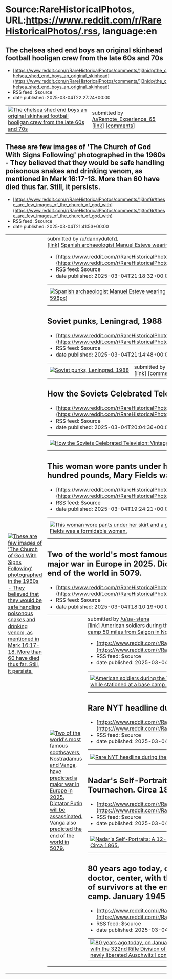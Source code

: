 # Source:RareHistoricalPhotos, URL:https://www.reddit.com/r/RareHistoricalPhotos/.rss, language:en

## The chelsea shed end boys an original skinhead football hooligan crew from the late 60s and 70s
 - [https://www.reddit.com/r/RareHistoricalPhotos/comments/1j3nidp/the_chelsea_shed_end_boys_an_original_skinhead](https://www.reddit.com/r/RareHistoricalPhotos/comments/1j3nidp/the_chelsea_shed_end_boys_an_original_skinhead)
 - RSS feed: $source
 - date published: 2025-03-04T22:27:24+00:00

<table> <tr><td> <a href="https://www.reddit.com/r/RareHistoricalPhotos/comments/1j3nidp/the_chelsea_shed_end_boys_an_original_skinhead/"> <img src="https://preview.redd.it/41iamow71rme1.jpeg?width=320&amp;crop=smart&amp;auto=webp&amp;s=4aa92fb5b2a5f9588094b7c27d2ff3bfb93ab176" alt="The chelsea shed end boys an original skinhead football hooligan crew from the late 60s and 70s" title="The chelsea shed end boys an original skinhead football hooligan crew from the late 60s and 70s" /> </a> </td><td> &#32; submitted by &#32; <a href="https://www.reddit.com/user/Remote_Experience_65"> /u/Remote_Experience_65 </a> <br/> <span><a href="https://i.redd.it/41iamow71rme1.jpeg">[link]</a></span> &#32; <span><a href="https://www.reddit.com/r/RareHistoricalPhotos/comments/1j3nidp/the_chelsea_shed_end_boys_an_original_skinhead/">[comments]</a></span> </td></tr></table>

## These are few images of 'The Church of God With Signs Following' photographed in the 1960s - They believed that they would be safe handling poisonous snakes and drinking venom, as mentioned in Mark 16:17-18. More than 60 have died thus far. Still, it persists.
 - [https://www.reddit.com/r/RareHistoricalPhotos/comments/1j3mf6r/these_are_few_images_of_the_church_of_god_with](https://www.reddit.com/r/RareHistoricalPhotos/comments/1j3mf6r/these_are_few_images_of_the_church_of_god_with)
 - RSS feed: $source
 - date published: 2025-03-04T21:41:53+00:00

<table> <tr><td> <a href="https://www.reddit.com/r/RareHistoricalPhotos/comments/1j3mf6r/these_are_few_images_of_the_church_of_god_with/"> <img src="https://b.thumbs.redditmedia.com/rEG9QVPtJt0rhjU42LYUh6xTke6zUXqxsGG4uv9BwXo.jpg" alt="These are few images of 'The Church of God With Signs Following' photographed in the 1960s - They believed that they would be safe handling poisonous snakes and drinking venom, as mentioned in Mark 16:17-18. More than 60 have died thus far. Still, it persists." title="These are few images of 'The Church of God With Signs Following' photographed in the 1960s - They believed that they would be safe handling poisonous snakes and drinking venom, as mentioned in Mark 16:17-18. More than 60 have died thus far. Still, it persists." /> </a> </td><td> &#32; submitted by &#32; <a href="https://www.reddit.com/user/dannydutch1"> /u/dannydutch1 </a> <br/> <span><a href="https://www.reddit.com/gallery/1j3mf6r">[link]</a></span> &#32; <span><a href="https://www.reddi

## Spanish archaeologist Manuel Esteve wearing a Corinthian helmet he found in Jeréz, Spain (1938) [766px x 598px]
 - [https://www.reddit.com/r/RareHistoricalPhotos/comments/1j3lv1y/spanish_archaeologist_manuel_esteve_wearing_a](https://www.reddit.com/r/RareHistoricalPhotos/comments/1j3lv1y/spanish_archaeologist_manuel_esteve_wearing_a)
 - RSS feed: $source
 - date published: 2025-03-04T21:18:32+00:00

<table> <tr><td> <a href="https://www.reddit.com/r/RareHistoricalPhotos/comments/1j3lv1y/spanish_archaeologist_manuel_esteve_wearing_a/"> <img src="https://preview.redd.it/ngmtl3swoqme1.jpeg?width=320&amp;crop=smart&amp;auto=webp&amp;s=1790a55b7b2814aab1a54376a3d5470fb55414be" alt="Spanish archaeologist Manuel Esteve wearing a Corinthian helmet he found in Jeréz, Spain (1938) [766px x 598px]" title="Spanish archaeologist Manuel Esteve wearing a Corinthian helmet he found in Jeréz, Spain (1938) [766px x 598px]" /> </a> </td><td> &#32; submitted by &#32; <a href="https://www.reddit.com/user/ENshiA09"> /u/ENshiA09 </a> <br/> <span><a href="https://i.redd.it/ngmtl3swoqme1.jpeg">[link]</a></span> &#32; <span><a href="https://www.reddit.com/r/RareHistoricalPhotos/comments/1j3lv1y/spanish_archaeologist_manuel_esteve_wearing_a/">[comments]</a></span> </td></tr></table>

## Soviet punks, Leningrad, 1988
 - [https://www.reddit.com/r/RareHistoricalPhotos/comments/1j3lrrj/soviet_punks_leningrad_1988](https://www.reddit.com/r/RareHistoricalPhotos/comments/1j3lrrj/soviet_punks_leningrad_1988)
 - RSS feed: $source
 - date published: 2025-03-04T21:14:48+00:00

<table> <tr><td> <a href="https://www.reddit.com/r/RareHistoricalPhotos/comments/1j3lrrj/soviet_punks_leningrad_1988/"> <img src="https://preview.redd.it/nzalsuv4oqme1.jpeg?width=640&amp;crop=smart&amp;auto=webp&amp;s=8e023b3c0e1abcd33bcb19ce8865c4ab07e74290" alt="Soviet punks, Leningrad, 1988" title="Soviet punks, Leningrad, 1988" /> </a> </td><td> &#32; submitted by &#32; <a href="https://www.reddit.com/user/Morozow"> /u/Morozow </a> <br/> <span><a href="https://i.redd.it/nzalsuv4oqme1.jpeg">[link]</a></span> &#32; <span><a href="https://www.reddit.com/r/RareHistoricalPhotos/comments/1j3lrrj/soviet_punks_leningrad_1988/">[comments]</a></span> </td></tr></table>

## How the Soviets Celebrated Television: Vintage Photos of First-Time TV Owners
 - [https://www.reddit.com/r/RareHistoricalPhotos/comments/1j3k3c0/how_the_soviets_celebrated_television_vintage](https://www.reddit.com/r/RareHistoricalPhotos/comments/1j3k3c0/how_the_soviets_celebrated_television_vintage)
 - RSS feed: $source
 - date published: 2025-03-04T20:04:36+00:00

<table> <tr><td> <a href="https://www.reddit.com/r/RareHistoricalPhotos/comments/1j3k3c0/how_the_soviets_celebrated_television_vintage/"> <img src="https://preview.redd.it/e539cnnqbqme1.jpeg?width=640&amp;crop=smart&amp;auto=webp&amp;s=01de3462e0a3ed4f498a2ba6791ba169bebf445d" alt="How the Soviets Celebrated Television: Vintage Photos of First-Time TV Owners" title="How the Soviets Celebrated Television: Vintage Photos of First-Time TV Owners" /> </a> </td><td> &#32; submitted by &#32; <a href="https://www.reddit.com/user/FunnyBunnyWonderland"> /u/FunnyBunnyWonderland </a> <br/> <span><a href="https://i.redd.it/e539cnnqbqme1.jpeg">[link]</a></span> &#32; <span><a href="https://www.reddit.com/r/RareHistoricalPhotos/comments/1j3k3c0/how_the_soviets_celebrated_television_vintage/">[comments]</a></span> </td></tr></table>

## This woman wore pants under her skirt and a gun under her apron. At six feet tall and two hundred pounds, Mary Fields was a formidable woman.
 - [https://www.reddit.com/r/RareHistoricalPhotos/comments/1j3j3te/this_woman_wore_pants_under_her_skirt_and_a_gun](https://www.reddit.com/r/RareHistoricalPhotos/comments/1j3j3te/this_woman_wore_pants_under_her_skirt_and_a_gun)
 - RSS feed: $source
 - date published: 2025-03-04T19:24:21+00:00

<table> <tr><td> <a href="https://www.reddit.com/r/RareHistoricalPhotos/comments/1j3j3te/this_woman_wore_pants_under_her_skirt_and_a_gun/"> <img src="https://preview.redd.it/j6r244xj4qme1.png?width=640&amp;crop=smart&amp;auto=webp&amp;s=f58f6b0afec6b78c65d171a6b4f5b118e983aeab" alt="This woman wore pants under her skirt and a gun under her apron. At six feet tall and two hundred pounds, Mary Fields was a formidable woman." title="This woman wore pants under her skirt and a gun under her apron. At six feet tall and two hundred pounds, Mary Fields was a formidable woman." /> </a> </td><td> &#32; submitted by &#32; <a href="https://www.reddit.com/user/xotoozelda"> /u/xotoozelda </a> <br/> <span><a href="https://i.redd.it/j6r244xj4qme1.png">[link]</a></span> &#32; <span><a href="https://www.reddit.com/r/RareHistoricalPhotos/comments/1j3j3te/this_woman_wore_pants_under_her_skirt_and_a_gun/">[comments]</a></span> </td></tr></table>

## Two of the world's most famous soothsayers, Nostradamus and Vanga, have predicted a major war in Europe in 2025. Dictator Putin will be assassinated. Vanga also predicted the end of the world in 5079.
 - [https://www.reddit.com/r/RareHistoricalPhotos/comments/1j3h9wu/two_of_the_worlds_most_famous_soothsayers](https://www.reddit.com/r/RareHistoricalPhotos/comments/1j3h9wu/two_of_the_worlds_most_famous_soothsayers)
 - RSS feed: $source
 - date published: 2025-03-04T18:10:19+00:00

<table> <tr><td> <a href="https://www.reddit.com/r/RareHistoricalPhotos/comments/1j3h9wu/two_of_the_worlds_most_famous_soothsayers/"> <img src="https://external-preview.redd.it/2PrHhogGARYeWrQ4YQ4jk_3jX15aEXrXqUA9rAs9t-4.jpg?width=320&amp;crop=smart&amp;auto=webp&amp;s=cf6d330775de2ff290553ebcc77663ae7f1d0216" alt="Two of the world's most famous soothsayers, Nostradamus and Vanga, have predicted a major war in Europe in 2025. Dictator Putin will be assassinated. Vanga also predicted the end of the world in 5079." title="Two of the world's most famous soothsayers, Nostradamus and Vanga, have predicted a major war in Europe in 2025. Dictator Putin will be assassinated. Vanga also predicted the end of the world in 5079." /> </a> </td><td> &#32; submitted by &#32; <a href="https://www.reddit.com/user/ua-stena"> /u/ua-stena </a> <br/> <span><a href="https://ua-stena.info/en/nostradamus-and-vanga-foresaw-war-in-europe-in-2025/">[link]</a></span> &#32; <span><a href="https://www.reddit.com/

## American soldiers during the Vietnam War use the barrel of a shotgun to smoke marijuana while stationed at a base camp 50 miles from Saigon in November 1970.
 - [https://www.reddit.com/r/RareHistoricalPhotos/comments/1j3cjhz/american_soldiers_during_the_vietnam_war_use_the](https://www.reddit.com/r/RareHistoricalPhotos/comments/1j3cjhz/american_soldiers_during_the_vietnam_war_use_the)
 - RSS feed: $source
 - date published: 2025-03-04T14:54:22+00:00

<table> <tr><td> <a href="https://www.reddit.com/r/RareHistoricalPhotos/comments/1j3cjhz/american_soldiers_during_the_vietnam_war_use_the/"> <img src="https://preview.redd.it/mi5ijxm76jme1.jpeg?width=640&amp;crop=smart&amp;auto=webp&amp;s=8ac7e439bea074de1c98f972922f4133bc100241" alt="American soldiers during the Vietnam War use the barrel of a shotgun to smoke marijuana while stationed at a base camp 50 miles from Saigon in November 1970." title="American soldiers during the Vietnam War use the barrel of a shotgun to smoke marijuana while stationed at a base camp 50 miles from Saigon in November 1970." /> </a> </td><td> &#32; submitted by &#32; <a href="https://www.reddit.com/user/kooneecheewah"> /u/kooneecheewah </a> <br/> <span><a href="https://i.redd.it/mi5ijxm76jme1.jpeg">[link]</a></span> &#32; <span><a href="https://www.reddit.com/r/RareHistoricalPhotos/comments/1j3cjhz/american_soldiers_during_the_vietnam_war_use_the/">[comments]</a></span> </td></tr></table>

## Rare NYT headline during the Nuremberg Trials 4.27.1946
 - [https://www.reddit.com/r/RareHistoricalPhotos/comments/1j35llb/rare_nyt_headline_during_the_nuremberg_trials](https://www.reddit.com/r/RareHistoricalPhotos/comments/1j35llb/rare_nyt_headline_during_the_nuremberg_trials)
 - RSS feed: $source
 - date published: 2025-03-04T07:38:43+00:00

<table> <tr><td> <a href="https://www.reddit.com/r/RareHistoricalPhotos/comments/1j35llb/rare_nyt_headline_during_the_nuremberg_trials/"> <img src="https://preview.redd.it/8fgl653ommme1.jpeg?width=320&amp;crop=smart&amp;auto=webp&amp;s=19cca4bfe7abda79b186bddf3f5b19def7b09647" alt="Rare NYT headline during the Nuremberg Trials 4.27.1946" title="Rare NYT headline during the Nuremberg Trials 4.27.1946" /> </a> </td><td> &#32; submitted by &#32; <a href="https://www.reddit.com/user/cnotttelo"> /u/cnotttelo </a> <br/> <span><a href="https://i.redd.it/8fgl653ommme1.jpeg">[link]</a></span> &#32; <span><a href="https://www.reddit.com/r/RareHistoricalPhotos/comments/1j35llb/rare_nyt_headline_during_the_nuremberg_trials/">[comments]</a></span> </td></tr></table>

## Nadar's Self-Portraits: A 12-Frame Revolving Series by Gaspard-Félix Tournachon. Circa 1865.
 - [https://www.reddit.com/r/RareHistoricalPhotos/comments/1j301ep/nadars_selfportraits_a_12frame_revolving_series](https://www.reddit.com/r/RareHistoricalPhotos/comments/1j301ep/nadars_selfportraits_a_12frame_revolving_series)
 - RSS feed: $source
 - date published: 2025-03-04T02:10:32+00:00

<table> <tr><td> <a href="https://www.reddit.com/r/RareHistoricalPhotos/comments/1j301ep/nadars_selfportraits_a_12frame_revolving_series/"> <img src="https://preview.redd.it/bn6j4w5wykme1.gif?width=640&amp;crop=smart&amp;s=d837d65fa00314f3f4ee1a985b40da0752cd54e8" alt="Nadar's Self-Portraits: A 12-Frame Revolving Series by Gaspard-Félix Tournachon. Circa 1865." title="Nadar's Self-Portraits: A 12-Frame Revolving Series by Gaspard-Félix Tournachon. Circa 1865." /> </a> </td><td> &#32; submitted by &#32; <a href="https://www.reddit.com/user/ZERO_PORTRAIT"> /u/ZERO_PORTRAIT </a> <br/> <span><a href="https://i.redd.it/bn6j4w5wykme1.gif">[link]</a></span> &#32; <span><a href="https://www.reddit.com/r/RareHistoricalPhotos/comments/1j301ep/nadars_selfportraits_a_12frame_revolving_series/">[comments]</a></span> </td></tr></table>

## 80 years ago today, on January 27, 1945, Auschwitz is liberated. In this photo a doctor, center, with the 322nd Rifle Division of the Red Army, walks with a group of survivors at the entrance to the newly liberated Auschwitz I concentration camp. January 1945
 - [https://www.reddit.com/r/RareHistoricalPhotos/comments/1j2xkzr/80_years_ago_today_on_january_27_1945_auschwitz](https://www.reddit.com/r/RareHistoricalPhotos/comments/1j2xkzr/80_years_ago_today_on_january_27_1945_auschwitz)
 - RSS feed: $source
 - date published: 2025-03-04T00:08:12+00:00

<table> <tr><td> <a href="https://www.reddit.com/r/RareHistoricalPhotos/comments/1j2xkzr/80_years_ago_today_on_january_27_1945_auschwitz/"> <img src="https://preview.redd.it/ix9jnmy9ekme1.jpeg?width=640&amp;crop=smart&amp;auto=webp&amp;s=90e5a4a08ec7d101b62a908403825b573a4702be" alt="80 years ago today, on January 27, 1945, Auschwitz is liberated. In this photo a doctor, center, with the 322nd Rifle Division of the Red Army, walks with a group of survivors at the entrance to the newly liberated Auschwitz I concentration camp. January 1945" title="80 years ago today, on January 27, 1945, Auschwitz is liberated. In this photo a doctor, center, with the 322nd Rifle Division of the Red Army, walks with a group of survivors at the entrance to the newly liberated Auschwitz I concentration camp. January 1945" /> </a> </td><td> &#32; submitted by &#32; <a href="https://www.reddit.com/user/Topazz_Glitter"> /u/Topazz_Glitter </a> <br/> <span><a href="https://i.redd.it/ix9jnmy9ekme1.jpeg">[link


